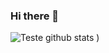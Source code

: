 ### Hi there 👋

![Teste github stats](https://github-readme-stats.vercel.app/api?username=mateusvgarcia&show_icons=true&theme=dracula)
)

